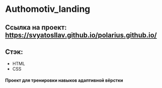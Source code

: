 # Authomotiv_landing

## Ссылка на проект: https://svyatosllav.github.io/polarius.github.io/

## Стэк:
  - HTML
  - CSS

#### Проект для тренировки навыков адаптивной вёрстки


